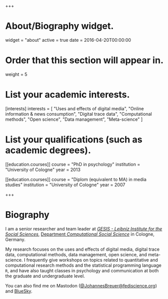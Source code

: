 +++
# About/Biography widget.
widget = "about"
active = true
date = 2016-04-20T00:00:00

# Order that this section will appear in.
weight = 5

# List your academic interests.
[interests]
  interests = [
    "Uses and effects of digital media",
    "Online information & news consumption",
    "Digital trace data",
    "Computational methods",
    "Open science",
    "Data management",
    "Meta-science"
  ]

# List your qualifications (such as academic degrees).
[[education.courses]]
  course = "PhD in psychology"
  institution = "University of Cologne"
  year = 2013

[[education.courses]]
  course = "Diplom (equivalent to MA) in media studies"
  institution = "University of Cologne"
  year = 2007
 
+++

# Biography

I am a senior researcher and team leader at [*GESIS - Leibniz Institute for the Social Sciences*](https://www.gesis.org/en/home), [Department *Computational Social Science*](https://www.gesis.org/en/institute/departments/computational-social-science) in Cologne, Germany.

My research focuses on the uses and effects of digital media, digital trace data, computational methods, data management, open science, and meta-science. I frequently give workshops on topics related to quantitative and computational research methods and the statistical programming language `R`, and have also taught classes in psychology and communication at both the graduate and undergraduate level. 

You can also find me on Mastodon (<a rel="me" href="https://fediscience.org/@JohannesBreuer" cfmodified="modified">@JohannesBreuer@fediscience.org</a>) and [BlueSky](https://bsky.app/profile/johannesbreuer.com).
